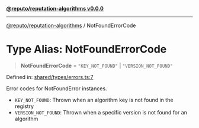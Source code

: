 [**@reputo/reputation-algorithms v0.0.0**](../README.md)

***

[@reputo/reputation-algorithms](../globals.md) / NotFoundErrorCode

# Type Alias: NotFoundErrorCode

> **NotFoundErrorCode** = `"KEY_NOT_FOUND"` \| `"VERSION_NOT_FOUND"`

Defined in: [shared/types/errors.ts:7](https://github.com/TogetherCrew/reputo/blob/eeb748343323cd0cc935172e77e2112482891bd2/packages/reputation-algorithms/src/shared/types/errors.ts#L7)

Error codes for NotFoundError instances.

- `KEY_NOT_FOUND`: Thrown when an algorithm key is not found in the registry
- `VERSION_NOT_FOUND`: Thrown when a specific version is not found for an algorithm
